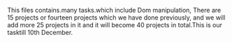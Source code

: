 This files contains.many tasks.which include Dom manipulation,  There are 15 projects or fourteen projects which we have done previously, and we will add more 25 projects in it and it will become 40 projects in total.This is our tasktill 10th December.
